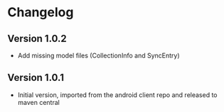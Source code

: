 # Changelog

## Version 1.0.2
* Add missing model files (CollectionInfo and SyncEntry)

## Version 1.0.1
* Initial version, imported from the android client repo and released to maven central
